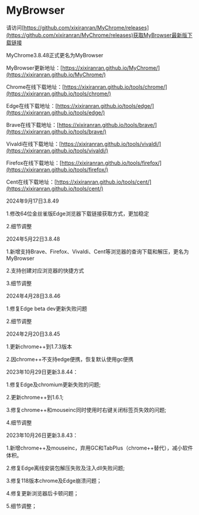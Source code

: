 # MyBrowser
请访问[https://github.com/xixiranran/MyChrome/releases](https://github.com/xixiranran/MyChrome/releases)获取MyBrowser最新版下载链接

MyChrome3.8.48正式更名为MyBrowser

MyBrowser更新地址：[https://xixiranran.github.io/MyChrome/](https://xixiranran.github.io/MyChrome/)

Chrome在线下载地址：[https://xixiranran.github.io/tools/chrome/](https://xixiranran.github.io/tools/chrome/)

Edge在线下载地址：[https://xixiranran.github.io/tools/edge/](https://xixiranran.github.io/tools/edge/)

Brave在线下载地址：[https://xixiranran.github.io/tools/brave/](https://xixiranran.github.io/tools/brave/)

Vivaldi在线下载地址：[https://xixiranran.github.io/tools/vivaldi/](https://xixiranran.github.io/tools/vivaldi/)

Firefox在线下载地址：[https://xixiranran.github.io/tools/firefox/](https://xixiranran.github.io/tools/firefox/)

Cent在线下载地址：[https://xixiranran.github.io/tools/cent/](https://xixiranran.github.io/tools/cent/)

2024年9月17日3.8.49

1.修改64位金丝雀版Edge浏览器下载链接获取方式，更加稳定

2.细节调整

2024年5月22日3.8.48

1.新增支持Brave、Firefox、Vivaldi、Cent等浏览器的查询下载和解压，更名为MyBrowser

2.支持创建对应浏览器的快捷方式

3.细节调整

2024年4月28日3.8.46

1.修复Edge beta dev更新失败问题

2.细节调整

2024年2月20日3.8.45

1.更新chrome++到1.7.3版本

2.因chrome++不支持edge便携，恢复默认使用gc便携

2023年10月29日更新3.8.44：

1.修复Edge及chromium更新失败的问题;

2.更新chrome++到1.6.1;

3.修复chrome++和mouseinc同时使用时右键关闭标签页失效的问题;

4.细节调整

2023年10月26日更新3.8.43：

1.新增chrome++及mouseinc，弃用GC和TabPlus（chrome++替代），减小软件体积。

2.修复Edge离线安装包解压失败及注入dll失败问题;

3.修复118版本chrome及Edge崩溃问题；

4.修复更新浏览器后卡顿问题；

5.细节调整；

